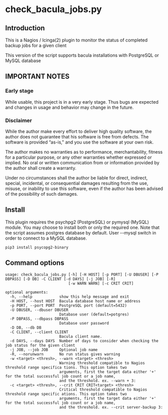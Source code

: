 # check_bacula_jobs.py

## Introduction

This is a Nagios / Icinga(2) plugin to monitor the status of 
completed backup jobs for a given client

This version of the script supports bacula installations with PostgreSQL or MySQL database

## IMPORTANT NOTES

### Early stage

While usable, this project is in a very early stage. Thus bugs are 
expected and changes in usage and behavior may change in the future. 

### Disclaimer

While the author make every effort to deliver high quality software, the author does not
guarantee that his software is free from defects. The software is provided “as-is," and you use the
software at your own risk.

The author makes no warranties as to performance, merchantability, fitness for a particular purpose, or any
other warranties whether expressed or implied.
No oral or written communication from or information provided by the author shall create a warranty.

Under no circumstances shall the author be liable for direct, indirect, special,
incidental, or consequential damages resulting from the use, misuse, or inability to use this software,
even if the author has been advised of the possibility of such damages.

## Install

This plugin requires the psychpg2 (PostgreSQL) or pymysql (MySQL) module. You may choose to install both or only the
required one. Note that the script assumes postgres database by default. User --mysql switch in order to connect
to a MySQL database.


```
pip3 install psycopg2-binary
```

## Command options
```
usage: check_bacula_jobs.py [-h] [-H HOST] [-p PORT] [-U DBUSER] [-P DBPASS] [-D DB] -C CLIENT [-d DAYS] [-j JOB] [-R]
                            [-w WARN WARN] [-c CRIT CRIT]

optional arguments:
  -h, --help            show this help message and exit
  -H HOST, --host HOST  Bacula database host name or address
  -p PORT, --port PORT  PostgreSQL port (default=5432)
  -U DBUSER, --dbuser DBUSER
                        Database user (default=potgres)
  -P DBPASS, --dbpass DBPASS
                        Database user password
  -D DB, --db DB
  -C CLIENT, --client CLIENT
                        Bacula client name.
  -d DAYS, --days DAYS  Number of days to consider when checking the job status for the given client
  -j JOB, --job JOB     Optional job name
  -R, --norunwarn       No run status gives warning
  -w <target> <thresh>, --warn <target> <thresh>
                        Warning threshold compatible to Nagios threshold range specifica tions. This option takes two
                        arguments, first the target data either '+' for the total successful job count or a job name,
                        and the threshold. ex. --warn + 3:
  -c <target> <thresh>, --crit CRIT CRIT<target> <thresh>
                        Critical threshold compatible to Nagios threshold range specific ations. This option takes two
                        arguments, first the target data either '+' for the total successful job count or a job name,
                        and the threshold. ex. --crit server-backup 3:
```